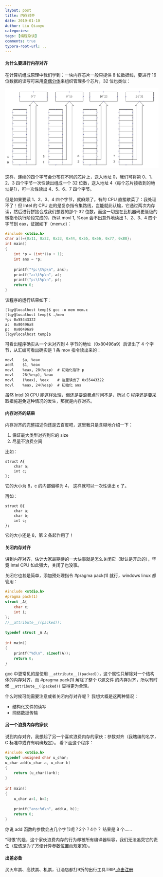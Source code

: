 ```yaml
---
layout: post
title: 内存对齐
date: 2019-01-10
Author: Liu Qiaoyu
categories: 
tags: [编程杂谈]
comments: true
typora-root-url: ..
---
```


#### 为什么要进行内存对齐

在计算机组成原理中我们学到：一块内存芯片一般只提供 8 位数据线，要进行 16 位数据的读写可采用<a target="_blank" href="http://baike.baidu.com/view/1881700.htm">奇偶分体</a>来组织管理多个芯片，32 位也类似：

![align](/images/2019-01-10-align/1.jpg)

这样，连续的四个字节会分布在不同的芯片上，送入地址 0，我们可将第 0、1、2、3 四个字节一次性读出组成一个 32 位数，送入地址 4（每个芯片接收到的地址是1），可一次性读出 4、5、6、7 四个字节。

但是如果要读 1、2、3、4 四个字节，就麻烦了，有的 CPU 直接歇菜了：我处理不了！但 Intel 的 CPU 走的是复杂指令集路线，岂能就此认输，它通过两次内存读，然后进行拼接合成我们想要的那个 32 位数，而这一切是在比机器码更低级的微指令执行阶段完成的，所以 movl 1, %eax 会不出意外地读出 1、2、3、4 四个字节到 eax，证据如下（mem.c）：

```c
#include <stdio.h>
char a[]={0x11, 0x22, 0x33, 0x44, 0x55, 0x66, 0x77, 0x88};
int main()
{
	int *p = (int*)(a + 1);
	int ans = *p;
	
	printf("*p:\t%p\n", ans);
	printf("a:\t%p\n", a);
	printf("p:\t%p\n", p);
	return 0;
}
```
该程序的运行结果如下：

	[lqy@localhost temp]$ gcc -o mem mem.c
	[lqy@localhost temp]$ ./mem
	*p:	0x55443322
	a:	0x80496a8
	p:	0x80496a9
	[lqy@localhost temp]$ 

可看出程序确实从一个未对齐到 4 字节的地址（0x80496a9）后读出了 4 个字节，从汇编可看出确实是 1 条 mov 指令读出来的：

	movl	$a, %eax
	addl	$1, %eax
	movl	%eax, 28(%esp)	# 初始化指针 p
	movl	28(%esp), %eax
	movl	(%eax), %eax	# 这里读出了 0x55443322
	movl	%eax, 24(%esp)	# 初始化 ans

虽然 Intel 的 CPU 能这样处理，但还是要浪费点时间不是，所以 C 程序还是要采取措施避免这种情况的发生，那就是内存对齐。

#### 内存对齐的结果

内存对齐的完整描述你还是去百度吧，这里我只是含糊地介绍一下：

1. 保证最大类型对齐到它的 size
2. 尽量不浪费空间

比如：

	struct A{
		char a;
		int c;
	};

它的大小为 8，c 的内部偏移为 4，
这样就可以一次性读出 c 了。

再如：

	struct B{
		char a;
		char b;
		int c;
	};

它的大小还是 8，第 2 条起作用了！

#### 关闭内存对齐

讲到内存对齐，估计大家最期待的一大快事就是怎么关闭它（默认是开启的），毕竟 Intel CPU 如此强大，关闭了也没事。

关闭它也甚是简单，添加预处理指令 #pragma pack(1) 就行，windows linux 都管用：

```c
#include <stdio.h>
#pragma pack(1)
struct _A{
    char c;
    int i;
};
//__attribute__((packed));

typedef struct _A A;

int main()
{
	printf("%d\n", sizeof(A));
	return 0;
}
```
gcc 中更常见的是使用 `__attribute__((packed))`，这个属性只解除对一个结构体的内存对齐，而 #pragma pack(1) 解除了整个 C源文件 的内存对齐，所以有时候 `__attribute__((packed))` 显得更为合理。

什么时候可能需要注意或者关闭内存对齐呢？
我想大概是这两种情况：

* 结构化文件的读写
* 网络数据传输

#### 另一个浪费内存的家伙

说到内存对齐，我想起了另一个喜欢浪费内存的家伙：参数对齐（我瞎编的名字，C 标准中或许有明确规定）。
看下面这个程序：

```c
#include <stdio.h>
typedef unsigned char u_char;
u_char add(u_char a, u_char b)
{
	return (u_char)(a+b);
}

int main()
{
	u_char a=1, b=2;
	
	printf("ans:%d\n", add(a, b));
	return 0;
}
```
你说 add 函数的参数会占几个字节呢？2个？4个？
结果是 8 个……

“可恨”的是，这个家伙浪费内存的行为却被所有编译器纵容，我们无法追究它的责任（应该是为了方便计算参数位置而规定的）。

#### 出差必备

买火车票、高铁票、机票，订酒店都打9折的出行工具TRIP,[点击注册](https://h5.itrip.world/#/register/6tpd1Z)
